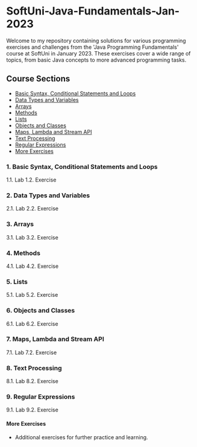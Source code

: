# SoftUni-Java-Fundamentals-Jan-2023
Welcome to my repository containing solutions for various programming exercises and challenges from the 'Java Programming Fundamentals' course at SoftUni in January 2023. These exercises cover a wide range of topics, from basic Java concepts to more advanced programming tasks.

## Course Sections

- [Basic Syntax, Conditional Statements and Loops](#1-basic-syntax-conditional-statements-and-loops)
- [Data Types and Variables](#2-data-types-and-variables)
- [Arrays](#3-arrays)
- [Methods](#4-methods)
- [Lists](#5-lists)
- [Objects and Classes](#6-objects-and-classes)
- [Maps, Lambda and Stream API](#7-maps-lambda-and-stream-API)
- [Text Processing](#8-text-processing)
- [Regular Expressions](#9-regular-expressions)
- [More Exercises](#more-exercises)

### 1. Basic Syntax, Conditional Statements and Loops
  1.1. Lab
  1.2. Exercise

### 2. Data Types and Variables
  2.1. Lab
  2.2. Exercise

### 3. Arrays
  3.1. Lab
  3.2. Exercise

### 4. Methods
  4.1. Lab
  4.2. Exercise

### 5. Lists
  5.1. Lab
  5.2. Exercise

### 6. Objects and Classes
  6.1. Lab
  6.2. Exercise

### 7. Maps, Lambda and Stream API
  7.1. Lab
  7.2. Exercise

### 8. Text Processing
  8.1. Lab
  8.2. Exercise

### 9. Regular Expressions
  9.1. Lab
  9.2. Exercise

#### More Exercises
- Additional exercises for further practice and learning.
